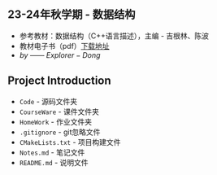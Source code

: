 ## 23-24年秋学期 - 数据结构
- 参考教材：数据结构（C++语言描述），主编 - 吉根林、陈波
- 教材电子书（pdf）[下载地址](https://explorer-dong.lanzoum.com/inOvg1fm7b4b)
- $by\ ——\ Explorer-Dong$

## Project Introduction
- `Code` - 源码文件夹
- `CourseWare` - 课件文件夹
- `HomeWork` - 作业文件夹
- `.gitignore` - git忽略文件
- `CMakeLists.txt` - 项目构建文件
- `Notes.md` - 笔记文件
- `README.md` - 说明文件